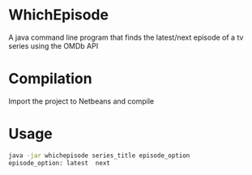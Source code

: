 # WhichEpisode
A java command line program that finds the latest/next episode of a tv series using the OMDb API

# Compilation
Import the project to Netbeans and compile

# Usage
```bash
java -jar whichepisode series_title episode_option
episode_option: latest  next
```
